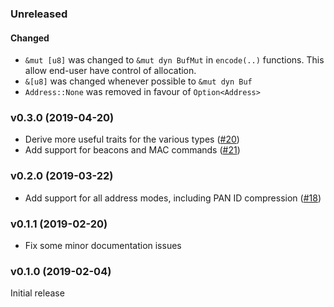<a name="v0.3.0"></a>

### Unreleased
#### Changed
- `&mut [u8]` was changed to `&mut dyn BufMut` in `encode(..)` functions. This allow end-user have control of allocation.
- `&[u8]` was changed whenever possible to `&mut dyn Buf`
- `Address::None` was removed in favour of `Option<Address>`

### v0.3.0 (2019-04-20)

- Derive more useful traits for the various types ([#20])
- Add support for beacons and MAC commands ([#21])

[#20]: https://github.com/braun-robotics/rust-ieee802.15.4/pull/20
[#21]: https://github.com/braun-robotics/rust-ieee802.15.4/pull/21


<a name="v0.2.0"></a>
### v0.2.0 (2019-03-22)

- Add support for all address modes, including PAN ID compression ([#18])

[#18]: https://github.com/braun-robotics/rust-ieee802.15.4/pull/18


<a name="v0.1.1"></a>
### v0.1.1 (2019-02-20)

- Fix some minor documentation issues


<a name="v0.1.0"></a>
### v0.1.0 (2019-02-04)

Initial release

